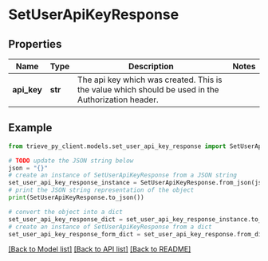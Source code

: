 # SetUserApiKeyResponse


## Properties

Name | Type | Description | Notes
------------ | ------------- | ------------- | -------------
**api_key** | **str** | The api key which was created. This is the value which should be used in the Authorization header. | 

## Example

```python
from trieve_py_client.models.set_user_api_key_response import SetUserApiKeyResponse

# TODO update the JSON string below
json = "{}"
# create an instance of SetUserApiKeyResponse from a JSON string
set_user_api_key_response_instance = SetUserApiKeyResponse.from_json(json)
# print the JSON string representation of the object
print(SetUserApiKeyResponse.to_json())

# convert the object into a dict
set_user_api_key_response_dict = set_user_api_key_response_instance.to_dict()
# create an instance of SetUserApiKeyResponse from a dict
set_user_api_key_response_form_dict = set_user_api_key_response.from_dict(set_user_api_key_response_dict)
```
[[Back to Model list]](../README.md#documentation-for-models) [[Back to API list]](../README.md#documentation-for-api-endpoints) [[Back to README]](../README.md)


